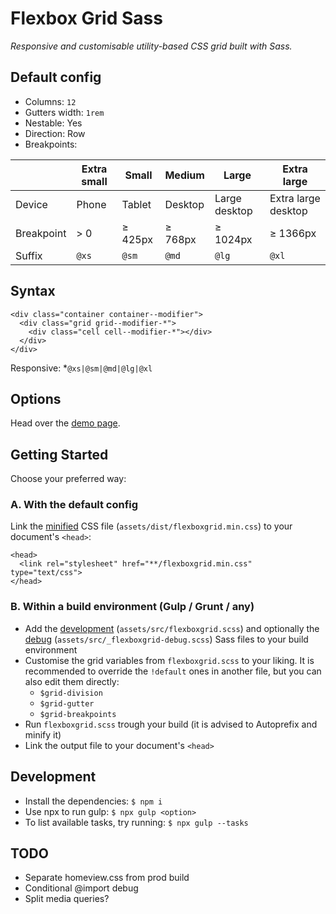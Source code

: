 # Flexbox Grid Sass

_Responsive and customisable utility-based CSS grid built with Sass._

## Default config

- Columns: `12`
- Gutters width: `1rem`
- Nestable: Yes
- Direction: Row
- Breakpoints:

|            | Extra small | Small   | Medium  | Large         | Extra large         |
| ---------- | ----------- | ------- | ------- | ------------- | ------------------- |
| Device     | Phone       | Tablet  | Desktop | Large desktop | Extra large desktop |
| Breakpoint | > 0         | ≥ 425px | ≥ 768px | ≥ 1024px      | ≥ 1366px            |
| Suffix     | `@xs`       | `@sm`   | `@md`   | `@lg`         | `@xl`               |

## Syntax

```
<div class="container container--modifier">
  <div class="grid grid--modifier-*">
    <div class="cell cell--modifier-*"></div>
  </div>
</div>
```

Responsive: \*`@xs|@sm|@md|@lg|@xl`

## Options

Head over the [demo page](https://johanmouchet.github.io/flexboxgrid-sass/index.html).

## Getting Started

Choose your preferred way:

### A. With the default config

Link the [minified](https://github.com/JohanMouchet/flexboxgrid-sass/blob/master/assets/dist/css/flexboxgrid.min.css) CSS file (`assets/dist/flexboxgrid.min.css`) to your document's `<head>`:

```
<head>
  <link rel="stylesheet" href="**/flexboxgrid.min.css" type="text/css">
</head>
```

### B. Within a build environment (Gulp / Grunt / any)

- Add the [development](https://github.com/JohanMouchet/flexboxgrid-sass/blob/master/assets/src/scss/flexboxgrid.scss) (`assets/src/flexboxgrid.scss`) and optionally the [debug](https://github.com/JohanMouchet/flexboxgrid-sass/blob/master/assets/src/scss/_flexboxgrid-debug.scss.scss) (`assets/src/_flexboxgrid-debug.scss`) Sass files to your build environment
- Customise the grid variables from `flexboxgrid.scss` to your liking. It is recommended to override the `!default` ones in another file, but you can also edit them directly:
  - `$grid-division`
  - `$grid-gutter`
  - `$grid-breakpoints`
- Run `flexboxgrid.scss` trough your build (it is advised to Autoprefix and minify it)
- Link the output file to your document's `<head>`

## Development

- Install the dependencies: `$ npm i`
- Use npx to run gulp: `$ npx gulp <option>`
- To list available tasks, try running: `$ npx gulp --tasks`

## TODO

- Separate homeview.css from prod build
- Conditional @import debug
- Split media queries?

